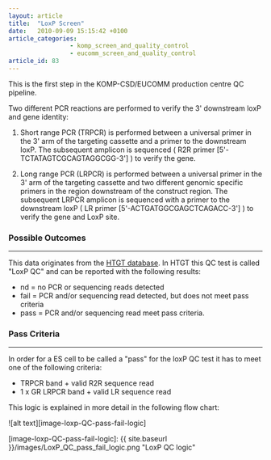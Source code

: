 ```yaml
---
layout: article
title:  "LoxP Screen"
date:   2010-09-09 15:15:42 +0100
article_categories:
                 - komp_screen_and_quality_control
                 - eucomm_screen_and_quality_control
article_id: 83
---
```


This is the first step in the KOMP-CSD/EUCOMM production centre QC pipeline.

Two different PCR reactions are performed to verify the 3' downstream loxP and gene identity:

1. Short range PCR (TRPCR) is performed between a universal primer in the 3' arm of the targeting cassette and a primer to the downstream loxP.  The subsequent amplicon is sequenced ( R2R primer [5'-TCTATAGTCGCAGTAGGCGG-3'] ) to verify the gene.

2. Long range PCR (LRPCR) is performed between a universal primer in the 3' arm of the targeting cassette and two different genomic specific primers in the region downstream of the construct region.  The subsequent LRPCR amplicon is sequenced with a primer to the downstream loxP ( LR primer [5'-ACTGATGGCGAGCTCAGACC-3'] ) to verify the gene and LoxP site.

### Possible Outcomes
---
This data originates from the [HTGT database][htgt]. In HTGT this QC test is called "LoxP QC" and can be reported with the following results:

* nd = no PCR or sequencing reads detected
* fail = PCR and/or sequencing read detected, but does not meet pass criteria
* pass = PCR and/or sequencing read meet pass criteria.

### Pass Criteria
---
In order for a ES cell to be called a "pass" for the loxP QC test it has to meet one of the following criteria:

* TRPCR band + valid R2R sequence read
* 1 x GR LRPCR band + valid LR sequence read

This logic is explained in more detail in the following flow chart:

![alt text][image-loxp-QC-pass-fail-logic]

[htgt]: https://www.sanger.ac.uk/htgt/htgt2/welcome
[image-loxp-QC-pass-fail-logic]: {{ site.baseurl }}/images/LoxP_QC_pass_fail_logic.png "LoxP QC logic"